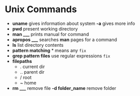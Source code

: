 # Unix Commands

- **uname** gives information about system **-a** gives more info
- **pwd** present working directory
- **man ___**  prints manual for command
- **apropos ___**  searches **man** pages for a command
- **ls** list directory contents
- **pattern matching** * means any `fix`
- **grep pattern files**  use regular expressions           `fix`
- **filepaths**
    - . current dir
    - .. parent dir
    - / root
    - ~ home
-  **rm ___** remove file **-d folder_name** remove folder
